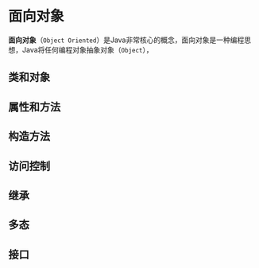 # 面向对象

**面向对象**（`Object Oriented`）是Java非常核心的概念，面向对象是一种编程思想，Java将任何编程对象抽象对象（`Object`），

## 类和对象

## 属性和方法

## 构造方法

## 访问控制

## 继承

## 多态

## 接口
